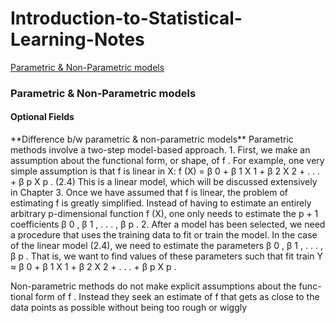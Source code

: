 # Introduction-to-Statistical-Learning-Notes

[Parametric & Non-Parametric models](#parametric-non-parametric-models)

### Parametric & Non-Parametric models
<h4 id="parametric-non-parametric-models">
Optional Fields
</h4>
**Difference b/w parametric & non-parametric models**
Parametric methods involve a two-step model-based approach.
1. First, we make an assumption about the functional form, or shape, of f . For example, one very simple assumption is that f is linear in X:
f (X) = β 0 + β 1 X 1 + β 2 X 2 + . . . + β p X p . (2.4)
This is a linear model, which will be discussed extensively in Chapter 3. Once we have assumed that f is linear, the problem of estimating f is greatly simplified. Instead of having to estimate an entirely arbitrary p-dimensional function f (X), one only needs to estimate the p + 1 coefficients β 0 , β 1 , . . . , β p .
2. After a model has been selected, we need a procedure that uses the training data to fit or train the model. In the case of the linear model (2.4), we need to estimate the parameters β 0 , β 1 , . . . , β p . That is, we want to find values of these parameters such that fit train 
Y ≈ β 0 + β 1 X 1 + β 2 X 2 + . . . + β p X p .

Non-parametric methods do not make explicit assumptions about the func-
tional form of f . Instead they seek an estimate of f that gets as close to the
data points as possible without being too rough or wiggly

